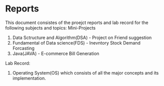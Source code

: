 # Reports
This document consistes of the proejct reports and lab record for the following subjects and topics:
Mini-Projects
1. Data Sctructure and Algorithm(DSA) - Project on Friend suggestion
2. Fundamental of Data science(FDS) - Inevntory Stock Demand Forcasting
3. Java(JAVA) - E-commerce Bill Generation

Lab Record:
1. Operating System(OS)
   which consists of all the major concepts and its implementation.
